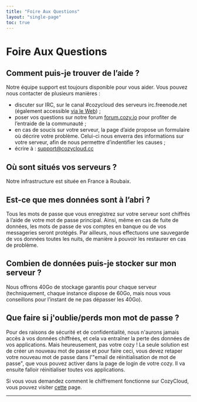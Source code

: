 ```yaml
---
title: "Foire Aux Questions"
layout: "single-page"
toc: true
---
```


# Foire Aux Questions


## Comment puis-je trouver de l’aide ?

Notre équipe support est toujours disponible pour vous aider. Vous pouvez nous contacter de plusieurs manières :
 - discuter sur IRC, sur le canal #cozycloud des serveurs irc.freenode.net (également accessible [via le Web](https://webchat.freenode.net/?channels=cozycloud)) ;
 - poser vos questions sur notre forum [forum.cozy.io](https://forum.cozy.io/) pour profiter de l’entraide de la communauté ;
 - en cas de soucis sur votre serveur, la page d’aide propose un formulaire où décrire votre problème. Celui-ci nous enverra des informations sur votre serveur, afin de nous permettre d’indentifier les causes ;
 - écrire à : support@cozycloud.cc


## Où sont situés vos serveurs ?

Notre infrastructure est située en France à Roubaix.


## Est-ce que mes données sont à l’abri ?

Tous les mots de passe que vous enregistrez sur votre serveur sont chiffrés à l’aide de votre mot de passe principal. Ainsi, même en cas de fuite de données, les mots de passe de vos comptes en banque ou de vos messageries seront protégés.
Par ailleurs, nous effectuons une sauvegarde de vos données toutes les nuits, de manière à pouvoir les restaurer en cas de problème.


## Combien de données puis-je stocker sur mon serveur ?

Nous offrons 40Go de stockage garantis pour chaque serveur (techniquement, chaque instance dispose de 60Go, mais nous vous conseillons pour l’instant de ne pas dépasser les 40Go).

## Que faire si j'oublie/perds mon mot de passe ?

Pour des raisons de sécurité et de confidentialité, nous n'aurons jamais accès à vos données chiffrées, et cela va entraîner la perte des données de vos applications. Mais heureusement, pas votre cozy ! La seule solution est de créer un nouveau mot de passe et pour faire ceci, vous devez retaper votre nouveau mot de passe dans l'"email de réinitialisation de mot de passe", que vous pouvez activer dans la page de login de votre cozy. Il va ensuite falloir réinitialiser toutes vos applications.

Si vous vous demandez comment le chiffrement fonctionne sur CozyCloud, vous pouvez visiter [cette](https://cozy.io/en/hack/cookbooks/encryption.html) page. 

---
